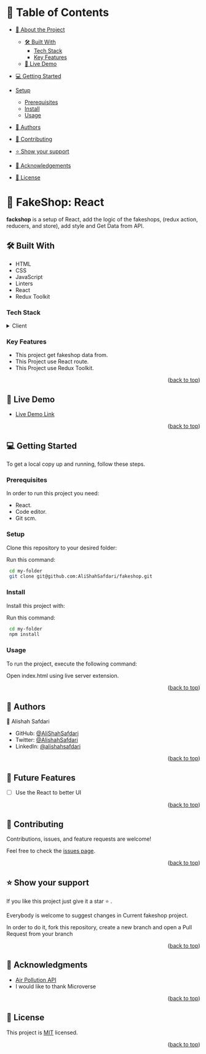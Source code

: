 # 📗 Table of Contents

- [📖 About the Project](#about-project)
  - [🛠 Built With](#built-with)
    - [Tech Stack](#tech-stack)
    - [Key Features](#key-features)
  - [🚀 Live Demo ](#-live-demo-)

- [💻 Getting Started](#getting-started)
- [Setup](#setup)
  - [Prerequisites](#prerequisites)
  - [Install](#install)
  - [Usage](#usage)
- [👥 Authors](#authors)

- [🤝 Contributing](#contributing)

- [⭐️ Show your support](#support)
 
- [🙏 Acknowledgements](#acknowledgements)

- [📝 License](#license)


# 📖  FakeShop: React  <a name="fakeshop"></a>

**fackshop** is a setup of React, add the logic of the fakeshops, (redux action, reducers, and store), add style and Get Data from API.

## 🛠 Built With <a name="built-with"></a>

- HTML
- CSS
- JavaScript
- Linters
- React
- Redux Toolkit

### Tech Stack <a name="tech-stack"></a>

<details>
    <summary>Client</summary>
        <ul>
            <li><a  href="https://developer.mozilla.org/en-US/docs/Web/HTML">HTML</a></li>
        </ul>
        <ul>
            <li><a  href="https://developer.mozilla.org/en-US/docs/Web/CSS">CSS</a></li>
        </ul>
        <ul>
            <li><a  href="https://developer.mozilla.org/en-US/docs/Web/JavaScript">Javascript</a></li>
        </ul>
        <ul>
            <li><a  href="https://create-react-app.dev/docs/getting-started">React</a></li>
        </ul>
</details>

### Key Features <a name="key-features"></a>

-  This project get fakeshop data from.
-  This Project use React route.
-  This Project use Redux Toolkit. 

<p align="right">(<a href="#readme-top">back to top</a>)</p>


<!-- LIVE DEMO -->

## 🚀 Live Demo <a name="live-demo"></a>

- [Live Demo Link](https://fakeshop-1glk.onrender.com/)

<p align="right">(<a href="#readme-top">back to top</a>)</p>


<!-- GETTING STARTED -->


## 💻 Getting Started <a name="getting-started"></a>

To get a local copy up and running, follow these steps.

### Prerequisites

In order to run this project you need:

- React.
- Code editor.
- Git scm.

### Setup

Clone this repository to your desired folder:

Run this command: 

```sh
 cd my-folder
 git clone git@github.com:AliShahSafdari/fakeshop.git
```
### Install

Install this project with:

Run this command:

```sh
 cd my-folder
 npm install
```
### Usage

To run the project, execute the following command:

Open index.html using live server extension.

<p align="right">(<a href="#readme-top">back to top</a>)</p>

## 👥 Authors <a name="getting-started"></a>

👤 Alishah Safdari

- GitHub: [@AliShahSafdari](https://github.com/Unleashedicon?tab=repositories)
- Twitter: [@AlishahSafdari](https://twitter.com/AlishahSafdari)
- LinkedIn: [@alishahsafdari](https://www.linkedin.com/in/alishahsafdari/)

<p align="right">(<a href="#readme-top">back to top</a>)</p>

## 🔭 Future Features <a name="future-features"></a>

- [ ] Use the React to better UI

<p align="right">(<a href="#readme-top">back to top</a>)</p>

## 🤝 Contributing <a name="contributing"></a>

Contributions, issues, and feature requests are welcome!

Feel free to check the [issues page](../../issues/).

<p align="right">(<a href="#readme-top">back to top</a>)</p>

## ⭐️ Show your support <a name="support"></a>

If you like this project just give it a star ⭐️ .

Everybody is welcome to suggest changes in Current fakeshop project.

In order to do it, fork this repository, create a new branch and open a Pull Request from your branch

<p align="right">(<a href="#readme-top">back to top</a>)</p>

## 🙏 Acknowledgments <a name="acknowledgements"></a>
- [Air Pollution API](https://http://fakestoreapi.com/)
- I would like to thank Microverse

<p align="right">(<a href="#readme-top">back to top</a>)</p>

## 📝 License <a name="LICENSE"></a>

This project is [MIT](./LICENSE) licensed.

<p align="right">(<a href="#readme-top">back to top</a>)</p>

